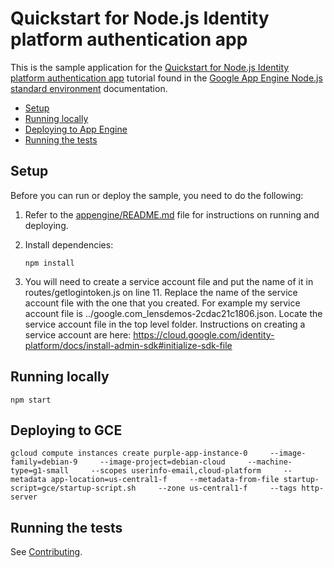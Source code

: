 # Quickstart for Node.js Identity platform authentication app

This is the sample application for the
[Quickstart for Node.js Identity platform authentication app][tutorial]
tutorial found in the [Google App Engine Node.js standard environment][appengine]
documentation.

* [Setup](#setup)
* [Running locally](#running-locally)
* [Deploying to App Engine](#deploying-to-app-engine)
* [Running the tests](#running-the-tests)

## Setup

Before you can run or deploy the sample, you need to do the following:

1.  Refer to the [appengine/README.md][readme] file for instructions on
    running and deploying.
1.  Install dependencies:

        npm install

2.  You will need to create a service account file and put the name of it in routes/getlogintoken.js on line 11.  Replace the name of the service account file with the one that you created.  For example my service account file is ../google.com_lensdemos-2cdac21c1806.json.  Locate the service account file in the top level folder.  Instructions on creating a service account are here:  https://cloud.google.com/identity-platform/docs/install-admin-sdk#initialize-sdk-file

## Running locally

    npm start

## Deploying to GCE

    gcloud compute instances create purple-app-instance-0     --image-family=debian-9     --image-project=debian-cloud     --machine-type=g1-small     --scopes userinfo-email,cloud-platform     --metadata app-location=us-central1-f     --metadata-from-file startup-script=gce/startup-script.sh     --zone us-central1-f     --tags http-server

## Running the tests

See [Contributing][contributing].

[appengine]: https://cloud.google.com/appengine/docs/standard/nodejs
[tutorial]: https://cloud.google.com/appengine/docs/standard/nodejs/quickstart
[readme]: ../../README.md
[contributing]: https://github.com/GoogleCloudPlatform/nodejs-docs-samples/blob/master/CONTRIBUTING.md
